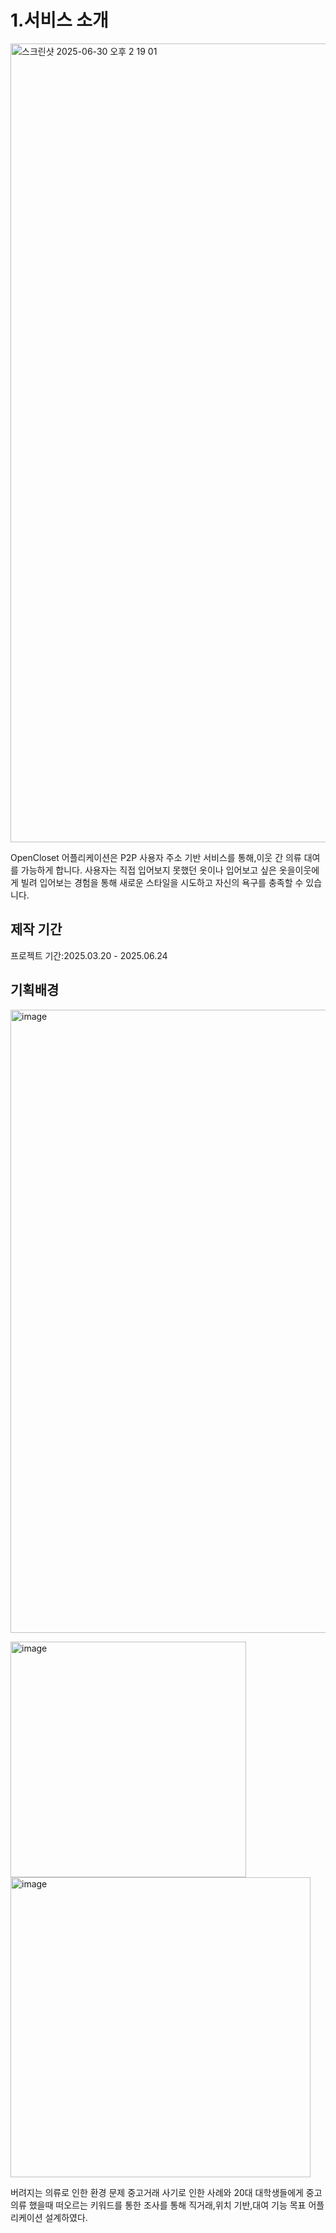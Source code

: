 # 1.서비스 소개 
<img width="1278" alt="스크린샷 2025-06-30 오후 2 19 01" src="https://github.com/user-attachments/assets/7e898790-4d03-40f5-9601-8899ab514033" />


OpenCloset 어플리케이션은 P2P 사용자 주소 기반 서비스를 통해,이웃 간 의류 대여를 가능하게 합니다.
사용자는 직접 입어보지 못했던 옷이나 입어보고 싶은 옷을이웃에게 빌려 입어보는 경험을 통해 새로운 스타일을 시도하고
자신의 욕구를 충족할 수 있습니다.


## 제작 기간 
프로젝트 기간:2025.03.20 - 2025.06.24

## 기획배경
<img width="997" alt="image" src="https://github.com/user-attachments/assets/a614be6d-25e8-4a83-ac5c-0109abdf3064" />

<img width="377" alt="image" src="https://github.com/user-attachments/assets/d6007709-2125-4d3c-a326-676e56c0747d" /><img width="480" alt="image" src="https://github.com/user-attachments/assets/16174cca-8816-49cc-92e6-f82f48b89f8d" />


버려지는 의류로 인한 환경 문제 중고거래 사기로 인한 사례와 20대 대학생들에게 중고의류  했을때 떠오르는 키워드를 통한 조사를 통해 직거래,위치 기반,대여 기능 목표 어플리케이션 설계하였다.
